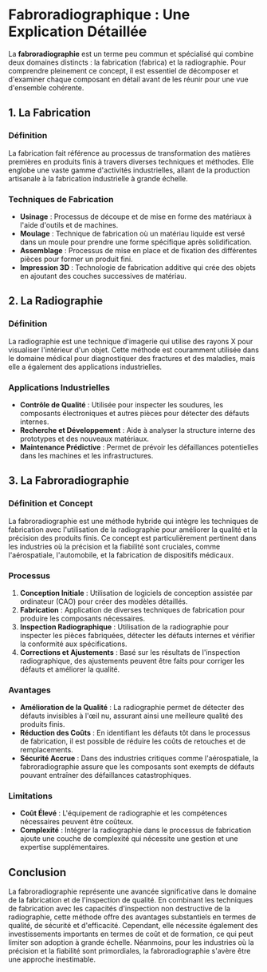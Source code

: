 # Fabroradiographique : Une Explication Détaillée

La **fabroradiographie** est un terme peu commun et spécialisé qui combine deux domaines distincts : la fabrication (fabrica) et la radiographie. Pour comprendre pleinement ce concept, il est essentiel de décomposer et d'examiner chaque composant en détail avant de les réunir pour une vue d'ensemble cohérente.

## 1. La Fabrication

### Définition

La fabrication fait référence au processus de transformation des matières premières en produits finis à travers diverses techniques et méthodes. Elle englobe une vaste gamme d'activités industrielles, allant de la production artisanale à la fabrication industrielle à grande échelle.

### Techniques de Fabrication

- **Usinage** : Processus de découpe et de mise en forme des matériaux à l'aide d'outils et de machines.
- **Moulage** : Technique de fabrication où un matériau liquide est versé dans un moule pour prendre une forme spécifique après solidification.
- **Assemblage** : Processus de mise en place et de fixation des différentes pièces pour former un produit fini.
- **Impression 3D** : Technologie de fabrication additive qui crée des objets en ajoutant des couches successives de matériau.

## 2. La Radiographie

### Définition

La radiographie est une technique d'imagerie qui utilise des rayons X pour visualiser l'intérieur d'un objet. Cette méthode est couramment utilisée dans le domaine médical pour diagnostiquer des fractures et des maladies, mais elle a également des applications industrielles.

### Applications Industrielles

- **Contrôle de Qualité** : Utilisée pour inspecter les soudures, les composants électroniques et autres pièces pour détecter des défauts internes.
- **Recherche et Développement** : Aide à analyser la structure interne des prototypes et des nouveaux matériaux.
- **Maintenance Prédictive** : Permet de prévoir les défaillances potentielles dans les machines et les infrastructures.

## 3. La Fabroradiographie

### Définition et Concept

La fabroradiographie est une méthode hybride qui intègre les techniques de fabrication avec l'utilisation de la radiographie pour améliorer la qualité et la précision des produits finis. Ce concept est particulièrement pertinent dans les industries où la précision et la fiabilité sont cruciales, comme l'aérospatiale, l'automobile, et la fabrication de dispositifs médicaux.

### Processus

1. **Conception Initiale** : Utilisation de logiciels de conception assistée par ordinateur (CAO) pour créer des modèles détaillés.
2. **Fabrication** : Application de diverses techniques de fabrication pour produire les composants nécessaires.
3. **Inspection Radiographique** : Utilisation de la radiographie pour inspecter les pièces fabriquées, détecter les défauts internes et vérifier la conformité aux spécifications.
4. **Corrections et Ajustements** : Basé sur les résultats de l'inspection radiographique, des ajustements peuvent être faits pour corriger les défauts et améliorer la qualité.

### Avantages

- **Amélioration de la Qualité** : La radiographie permet de détecter des défauts invisibles à l'œil nu, assurant ainsi une meilleure qualité des produits finis.
- **Réduction des Coûts** : En identifiant les défauts tôt dans le processus de fabrication, il est possible de réduire les coûts de retouches et de remplacements.
- **Sécurité Accrue** : Dans des industries critiques comme l'aérospatiale, la fabroradiographie assure que les composants sont exempts de défauts pouvant entraîner des défaillances catastrophiques.

### Limitations

- **Coût Élevé** : L'équipement de radiographie et les compétences nécessaires peuvent être coûteux.
- **Complexité** : Intégrer la radiographie dans le processus de fabrication ajoute une couche de complexité qui nécessite une gestion et une expertise supplémentaires.

## Conclusion

La fabroradiographie représente une avancée significative dans le domaine de la fabrication et de l'inspection de qualité. En combinant les techniques de fabrication avec les capacités d'inspection non destructive de la radiographie, cette méthode offre des avantages substantiels en termes de qualité, de sécurité et d'efficacité. Cependant, elle nécessite également des investissements importants en termes de coût et de formation, ce qui peut limiter son adoption à grande échelle. Néanmoins, pour les industries où la précision et la fiabilité sont primordiales, la fabroradiographie s'avère être une approche inestimable.